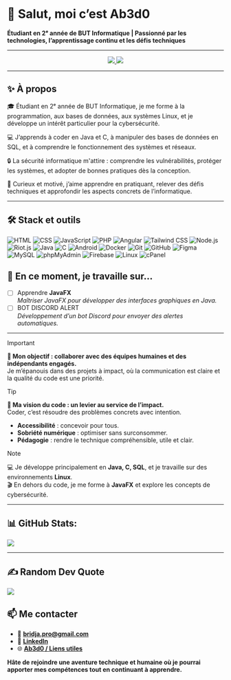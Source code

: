 # 👋 Salut, moi c’est Ab3d0

**Étudiant en 2ᵉ année de BUT Informatique | Passionné par les technologies, l’apprentissage continu et les défis techniques**

---

<p align="center">
  <a href="https://www.linkedin.com/in/abed-bridja/" target="_blank">
    <img src="https://img.shields.io/badge/LinkedIn-0077B5?style=for-the-badge&logo=linkedin&logoColor=white"/>
  </a>
  <a href="mailto:bridja.pro@gmail.com" target="_blank">
    <img src="https://img.shields.io/badge/Contact-Mail-0078D4?style=for-the-badge&logo=gmail&logoColor=white"/>
  </a>
</p>

---

## ✨ À propos

🎓 Étudiant en 2ᵉ année de BUT Informatique, je me forme à la programmation, aux bases de données, aux systèmes Linux, et je développe un intérêt particulier pour la cybersécurité.

💻 J’apprends à coder en Java et C, à manipuler des bases de données en SQL, et à comprendre le fonctionnement des systèmes et réseaux.

🔒 La sécurité informatique m'attire : comprendre les vulnérabilités, protéger les systèmes, et adopter de bonnes pratiques dès la conception.

🧠 Curieux et motivé, j’aime apprendre en pratiquant, relever des défis techniques et approfondir les aspects concrets de l’informatique.

---

<!--
## 🚀 Projets récents

| Projet | Description | Stack | Statut |
|---|---|---|---|
| [🌐 **Kanto.mg**](https://kanto.mg) | Plateforme qui valorise l’artisanat malgache et favorise des échanges directs et éthiques. | Next.js, Supabase, Tailwind, PostgreSQL | ![En ligne](https://img.shields.io/badge/en%20ligne-success?style=flat-square) |
| [🧭 **Portfolio interactif**](https://abed0-portfolio.netlify.app/home) | Vitrine immersive et animée de mes compétences et réalisations. | Next.js, Framer Motion, ShadCN, Tailwind CSS | ![En ligne](https://img.shields.io/badge/en%20ligne-success?style=flat-square) |
| [🚀 **TeloLabz.com**](https://telolabz.com) | Studio freelance : automatisations, services tech et projets sur mesure. | Astro.js, Markdown, Tailwind, Vercel | ![En ligne](https://img.shields.io/badge/en%20ligne-success?style=flat-square) |
| **🧩 Extension “Mots-Clés Finder”** | Extension SEO/rédaction, détection automatique de mots-clés. | JavaScript, Manifest v3, DOM Parsing | ![Production](https://img.shields.io/badge/production-blue?style=flat-square) |
| **📌 Extension “Rappel Intelligent”** | Sauvegarde et rappels personnalisés de pages web, notifications automatisées. | JavaScript, Chrome API, IndexedDB | ![En test](https://img.shields.io/badge/en%20test-yellow?style=flat-square) |

---
-->

## 🛠️ Stack et outils

<p>
  <img src="https://img.shields.io/badge/-HTML-E34F26?style=flat&logo=html5&logoColor=white" alt="HTML" />
  <img src="https://img.shields.io/badge/-CSS-1572B6?style=flat&logo=css3&logoColor=white" alt="CSS" />
  <img src="https://img.shields.io/badge/-JavaScript-F7DF1E?style=flat&logo=javascript&logoColor=black" alt="JavaScript" />
  <img src="https://img.shields.io/badge/-PHP-777BB4?style=flat&logo=php&logoColor=white" alt="PHP" />
  <img src="https://img.shields.io/badge/-Angular-DD0031?style=flat&logo=angular&logoColor=white" alt="Angular" />
  <img src="https://img.shields.io/badge/-Tailwind_CSS-06B6D4?style=flat&logo=tailwind-css&logoColor=white" alt="Tailwind   CSS" />
  <img src="https://img.shields.io/badge/-Node.js-339933?style=flat&logo=node.js&logoColor=white" alt="Node.js" />
  <img src="https://img.shields.io/badge/-Riot.js-E23038?style=flat&logo=riotgames&logoColor=white" alt="Riot.js" />
  <img src="https://img.shields.io/badge/-Java-007396?style=flat&logo=java&logoColor=white" alt="Java" />
  <img src="https://img.shields.io/badge/-C-555555?style=flat&logo=c&logoColor=white" alt="C" />
  <img src="https://img.shields.io/badge/-Android-3DDC84?style=flat&logo=android&logoColor=white" alt="Android" />
  <img src="https://img.shields.io/badge/-Docker-2496ED?style=flat&logo=docker&logoColor=white" alt="Docker" />
  <img src="https://img.shields.io/badge/-Git-F05032?style=flat&logo=git&logoColor=white" alt="Git" />
  <img src="https://img.shields.io/badge/-GitHub-181717?style=flat&logo=github&logoColor=white" alt="GitHub" />
  <img src="https://img.shields.io/badge/-Figma-F24E1E?style=flat&logo=figma&logoColor=white" alt="Figma" />
  <img src="https://img.shields.io/badge/-MySQL-4479A1?style=flat&logo=mysql&logoColor=white" alt="MySQL" />
  <img src="https://img.shields.io/badge/-phpMyAdmin-5C2D91?style=flat&logo=phpmyadmin&logoColor=white" alt="phpMyAdmin" />
  <img src="https://img.shields.io/badge/-Firebase-FFCA28?style=flat&logo=firebase&logoColor=black" alt="Firebase" />
  <img src="https://img.shields.io/badge/-Linux-FCC624?style=flat&logo=linux&logoColor=black" alt="Linux" />
  <img src="https://img.shields.io/badge/-cPanel-FE7C24?style=flat&logo=cpanel&logoColor=white" alt="cPanel" />

 

</p>

## 📌 En ce moment, je travaille sur...

- [ ] Apprendre **JavaFX**  
  *Maîtriser JavaFX pour développer des interfaces graphiques en Java.*
- [ ] BOT DISCORD ALERT  
  *Développement d’un bot Discord pour envoyer des alertes automatiques.*

---

> [!IMPORTANT]  
> **🎯 Mon objectif : collaborer avec des équipes humaines et des indépendants engagés.**  
> Je m’épanouis dans des projets à impact, où la communication est claire et la qualité du code est une priorité.

> [!TIP]  
> **🧠 Ma vision du code : un levier au service de l’impact.**  
> Coder, c’est résoudre des problèmes concrets avec intention.  
> - **Accessibilité** : concevoir pour tous.  
> - **Sobriété numérique** : optimiser sans surconsommer.  
> - **Pédagogie** : rendre le technique compréhensible, utile et clair.

> [!NOTE]  
> 💻 Je développe principalement en **Java, C, SQL**, et je travaille sur des environnements **Linux**.  
> 🎬 En dehors du code, je me forme à **JavaFX** et explore les concepts de cybersécurité.
---

## 📊 GitHub Stats:

![](https://github-readme-stats.vercel.app/api/top-langs/?username=Ab3d0&theme=blueberry&hide_border=false&include_all_commits=true&count_private=true&layout=compact)

---

## ✍️ Random Dev Quote
![](https://quotes-github-readme.vercel.app/api?type=horizontal&theme=tokyonight)


## 📫 Me contacter


- 📧 [**bridja.pro@gmail.com**](mailto:mailto:bridja.pro@gmail.com)
- 💼 [**LinkedIn**](https://www.linkedin.com/in/abed-bridja/)
- 🌐 [**Ab3d0 / Liens utiles**](https://abed0-portfolio.netlify.app/)

**Hâte de rejoindre une aventure technique et humaine où je pourrai apporter mes compétences tout en continuant à apprendre.**






